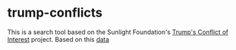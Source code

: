 # trump-conflicts

This is a search tool based on the Sunlight Foundation's [Trump's Conflict of Interest](https://sunlightfoundation.com/tracking-trumps-conflicts-of-interest/) project. Based on this [data](https://docs.google.com/spreadsheets/d/1-_vJDLlCtd94zaieFeB2qdLB9WUdNPIryWBFNuXAAZ8/edit#gid=0)  


  
